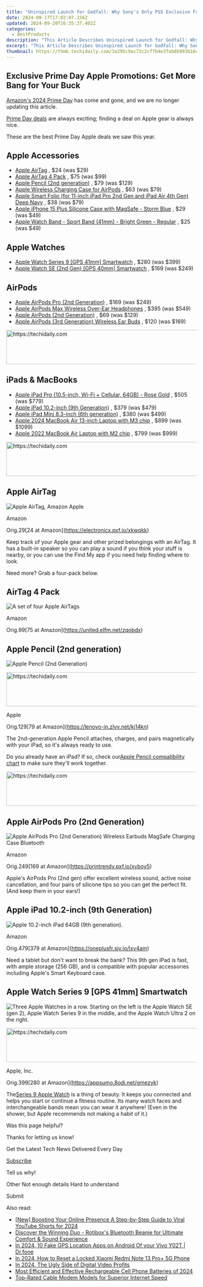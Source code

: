 ```yaml
---
title: "Uninspired Launch for Godfall: Why Sony's Only PS5 Exclusive Falls Short"
date: 2024-09-17T17:02:07.156Z
updated: 2024-09-20T16:35:37.402Z
categories:
  - BestProducts
description: "This Article Describes Uninspired Launch for Godfall: Why Sony's Only PS5 Exclusive Falls Short"
excerpt: "This Article Describes Uninspired Launch for Godfall: Why Sony's Only PS5 Exclusive Falls Short"
thumbnail: https://thmb.techidaily.com/1e295c9ac73c2cf7b4e3fab8b993b16c3823b6dce1be16a4461eea67969cf81e.jpg
---
```


## Exclusive Prime Day Apple Promotions: Get More Bang for Your Buck

[Amazon's 2024 Prime Day](https://www.amazon.com/primeday?ascsubtag=8675891%7Cncd5a4dce533d4683bd835c8043a91a8c10%7C&tag=lifewire-onsite-prod-20) has come and gone, and we are no longer updating this article.

[Prime Day deals](https://www.lifewire.com/best-amazon-prime-day-deals-8623860) are always exciting; finding a deal on Apple gear is always nice.

 These are the best Prime Day Apple deals we saw this year.

## Apple Accessories

* [Apple AirTag](https://www.amazon.com/Apple-MX532LL-A-AirTag-dp-B0CWXNS552/dp/B0CWXNS552?tag=lifewire-onsite-prod-20&ascsubtag=8675891%7Cncd5a4dce533d4683bd835c8043a91a8c10%7C) , $24 (was $29)
* [Apple AirTag 4 Pack](https://www.amazon.com/Apple-MX542LL-A-AirTag-pack-dp-B0D54JZTHY/dp/B0D54JZTHY/?tag=lifewire-onsite-prod-20&ascsubtag=8675891%7Cncd5a4dce533d4683bd835c8043a91a8c10%7C) , $75 (was $99)
* [Apple Pencil (2nd generation)](https://www.amazon.com/Apple-MU8F2AM-A-Pencil-Generation/dp/B07K1WWBJK?tag=lifewire-onsite-prod-20&ascsubtag=8675891%7Cncd5a4dce533d4683bd835c8043a91a8c10%7C) , $79 (was $129)
* [Apple Wireless Charging Case for AirPods](https://www.amazon.com/Apple-Wireless-Charging-Case-AirPods/dp/B07PYLKTD8?tag=lifewire-onsite-prod-20&ascsubtag=8675891%7Cncd5a4dce533d4683bd835c8043a91a8c10%7C) , $63 (was $79)
* [Apple Smart Folio (for 11-inch iPad Pro 2nd Gen and iPad Air 4th Gen) Deep Navy](https://www.amazon.com/dp/B08J5G34Q7?tag=lifewire-onsite-prod-20&ascsubtag=8675891%7Cncd5a4dce533d4683bd835c8043a91a8c10%7C) , $38 (was $79)
* [Apple iPhone 15 Plus Silicone Case with MagSafe - Storm Blue](https://www.amazon.com/dp/B0CHX47SYS?tag=lifewire-onsite-prod-20&ascsubtag=8675891%7Cncd5a4dce533d4683bd835c8043a91a8c10%7C) , $29 (was $49)
* [Apple Watch Band - Sport Band (41mm) - Bright Green - Regular](https://www.amazon.com/dp/B09V4QP9FL?tag=lifewire-onsite-prod-20&ascsubtag=8675891%7Cncd5a4dce533d4683bd835c8043a91a8c10%7C) , $25 (was $49)

## Apple Watches

* [ Apple Watch Series 9 \[GPS 41mm\] Smartwatch](https://www.amazon.com/Apple-Smartwatch-Aluminum-Fitness-Resistant/dp/B0CSV9Y331?tag=lifewire-onsite-prod-20&ascsubtag=8675891%7Cncd5a4dce533d4683bd835c8043a91a8c10%7C) , $280 (was $399)
* [ Apple Watch SE (2nd Gen) \[GPS 40mm\] Smartwatch](https://www.amazon.com/dp/B0CHX7R6WJ?tag=lifewire-onsite-prod-20&ascsubtag=8675891%7Cncd5a4dce533d4683bd835c8043a91a8c10%7C) , $169 (was $249)

## AirPods

* [Apple AirPods Pro (2nd Generation)](https://www.amazon.com/Apple-Generation-Cancelling-Transparency-Personalized-dp-B0D1XD1ZV3/dp/B0D1XD1ZV3?tag=lifewire-onsite-prod-20&ascsubtag=8675891%7Cncd5a4dce533d4683bd835c8043a91a8c10%7C) , $169 (was $249)
* [Apple AirPods Max Wireless Over-Ear Headphones](https://www.amazon.com/dp/B08PZHYWJS?tag=lifewire-onsite-prod-20&ascsubtag=8675891%7Cncd5a4dce533d4683bd835c8043a91a8c10%7C) , $395 (was $549)
* [Apple AirPods (2nd Generation)](https://www.amazon.com/dp/B07PXGQC1Q?tag=lifewire-onsite-prod-20&ascsubtag=8675891%7Cncd5a4dce533d4683bd835c8043a91a8c10%7C) , $69 (was $129)
* [Apple AirPods (3rd Generation) Wireless Ear Buds](https://www.amazon.com/dp/B0D1WXVQTN?tag=lifewire-onsite-prod-20&ascsubtag=8675891%7Cncd5a4dce533d4683bd835c8043a91a8c10%7C) , $120 (was $169)

<!-- affiliate ads begin -->
<a href="https://appsumo.8odi.net/c/5597632/2123728/7443" target="_top" id="2123728">
  <img src="//a.impactradius-go.com/display-ad/7443-2123728" border="0" alt="https://techidaily.com" width="728" height="90"/>
</a>
<img height="0" width="0" src="https://appsumo.8odi.net/i/5597632/2123728/7443" style="position:absolute;visibility:hidden;" border="0" />
<!-- affiliate ads end -->

## iPads & MacBooks

* [Apple iPad Pro (10.5-inch, Wi-Fi + Cellular, 64GB) - Rose Gold](https://www.amazon.com/dp/B071GGB84Y?tag=lifewire-onsite-prod-20&ascsubtag=8675891%7Cncd5a4dce533d4683bd835c8043a91a8c10%7C) , $505 (was $779)
* [Apple iPad 10.2-inch (9th Generation)](https://www.amazon.com/dp/B09G96TFF7?tag=lifewire-onsite-prod-20&ascsubtag=8675891%7Cncd5a4dce533d4683bd835c8043a91a8c10%7C) , $379 (was $479)
* [Apple iPad Mini 8.3-inch (6th generation)](https://www.amazon.com/2021-Apple-iPad-Mini-Wi-Fi/dp/B09G91LXFP?tag=lifewire-onsite-prod-20&ascsubtag=8675891%7Cncd5a4dce533d4683bd835c8043a91a8c10%7C) , $380 (was $499)
* [Apple 2024 MacBook Air 13-inch Laptop with M3 chip](https://www.amazon.com/dp/B071GGB84Y?tag=lifewire-onsite-prod-20&ascsubtag=8675891%7Cncd5a4dce533d4683bd835c8043a91a8c10%7C) , $899 (was $1099)
* [Apple 2022 MacBook Air Laptop with M2 chip](https://www.amazon.com/2022-Apple-MacBook-Laptop-chip/dp/B0B3CDZLTB?tag=lifewire-onsite-prod-20&ascsubtag=8675891%7Cncd5a4dce533d4683bd835c8043a91a8c10%7C) , $799 (was $999)

<!-- affiliate ads begin -->
<a href="https://laganoo.pxf.io/c/5597632/1484909/16446" target="_top" id="1484909">
  <img src="//a.impactradius-go.com/display-ad/16446-1484909" border="0" alt="https://techidaily.com" width="728" height="90"/>
</a>
<img height="0" width="0" src="https://laganoo.pxf.io/i/5597632/1484909/16446" style="position:absolute;visibility:hidden;" border="0" />
<!-- affiliate ads end -->

## Apple AirTag

![Apple AirTag, Amazon Apple](https://www.lifewire.com/thmb/FipFdA6HAHhnqkyPxPSxtPkhMbA=/1500x0/filters:no_upscale():max_bytes(150000):strip_icc():format(webp)/amazon-apple-after-christmas-deals-121923-8-34d5dafd52504e70ac9e89bc39b8aed6.jpg)

Amazon

 Orig.$29 [$24 at Amazon](https://electronicx.pxf.io/xkwqkk)

 Keep track of your Apple gear and other prized belongings with an AirTag. It has a built-in speaker so you can play a sound if you think your stuff is nearby, or you can use the Find My app if you need help finding where to look.

 Need more? Grab a four-pack below.

## AirTag 4 Pack

![A set of four Apple AirTags](https://www.lifewire.com/thmb/oSijRZK4BqdndZJLrET-tiN-Kp0=/1500x0/filters:no_upscale():max_bytes(150000):strip_icc():format(webp)/AppleAirTag-6c3832f854c24710890ba380ef01ff86.jpg)

Amazon

 Orig.$99 [$75 at Amazon](https://united.elfm.net/zqobdx)

## Apple Pencil (2nd generation)

![Apple Pencil (2nd Generation)](https://www.lifewire.com/thmb/s0BIvaUqu6ZcjV4a9mIbMddr6Hw=/1500x0/filters:no_upscale():max_bytes(150000):strip_icc():format(webp)/ApplePencil2ndGeneration-c36a1762bd384a35bd468ba37708e1a3.jpg)

<!-- affiliate ads begin -->
<a href="https://appsumo.8odi.net/c/5597632/2129740/7443" target="_top" id="2129740">
  <img src="//a.impactradius-go.com/display-ad/7443-2129740" border="0" alt="https://techidaily.com" width="728" height="90"/>
</a>
<img height="0" width="0" src="https://appsumo.8odi.net/i/5597632/2129740/7443" style="position:absolute;visibility:hidden;" border="0" />
<!-- affiliate ads end -->

Apple

 Orig.$129 [$79 at Amazon](https://lenovo-in.zlvv.net/kj14kn)

 The 2nd-generation Apple Pencil attaches, charges, and pairs magnetically with your iPad, so it's always ready to use.

 Do you already have an iPad? If so, check our[Apple Pencil compatibility chart](https://www.lifewire.com/apple-pencil-compatibility-with-ipad-5189841) to make sure they'll work together.[](https://www.amazon.com/Apple-Wireless-Charging-Case-AirPods/dp/B07PYLKTD8?tag=lifewire-onsite-prod-20&ascsubtag=8675891%7Cncd5a4dce533d4683bd835c8043a91a8c10%7C)

<!-- affiliate ads begin -->
<a href="https://appsumo.8odi.net/c/5597632/2068439/7443" target="_top" id="2068439">
  <img src="//a.impactradius-go.com/display-ad/7443-2068439" border="0" alt="https://techidaily.com" width="728" height="90"/>
</a>
<img height="0" width="0" src="https://appsumo.8odi.net/i/5597632/2068439/7443" style="position:absolute;visibility:hidden;" border="0" />
<!-- affiliate ads end -->

## Apple AirPods Pro (2nd Generation)

![Apple AirPods Pro (2nd Generation) Wireless Earbuds MagSafe Charging Case Bluetooth](https://www.lifewire.com/thmb/9LYkEpw7wOpkz--AFsFl9hcufdk=/1500x0/filters:no_upscale():max_bytes(150000):strip_icc():format(webp)/apple-airpods-pro-2nd-generation-wireless-earbuds-magsafe-charging-case-bluetooth-9ab1bb1064b048788597d1478ff047d8.jpg)

Amazon

 Orig.$249 [$169 at Amazon](https://printrendy.pxf.io/xyboy5)

 Apple's AirPods Pro (2nd gen) offer excellent wireless sound, active noise cancellation, and four pairs of silicone tips so you can get the perfect fit. (And keep them in your ears!)

## Apple iPad 10.2-inch (9th Generation)

![Apple 10.2-inch iPad 64GB (9th generation).](https://www.lifewire.com/thmb/Fz5fzdr5T2V7XBiWdboOc99fwHc=/1500x0/filters:no_upscale():max_bytes(150000):strip_icc():format(webp)/AppleiPad9thGeneration_Amazon-0fbd83ca454840278d06c4a85943f974.jpg)

Amazon

 Orig.$479 [$379 at Amazon](https://oneplusfr.sjv.io/lxv4am)

 Need a tablet but don't want to break the bank? This 9th gen iPad is fast, with ample storage (256 GB), and is compatible with popular accessories including Apple's Smart Keyboard case.

## Apple Watch Series 9 \[GPS 41mm\] Smartwatch

![Three Apple Watches in a row. Starting on the left is the Apple Watch SE (gen 2), Apple Watch Series 9 in the middle, and the Apple Watch Ultra 2 on the right.](https://www.lifewire.com/thmb/2xI4aMDe_iS79cxcVVcfvcWyMq0=/1500x0/filters:no_upscale():max_bytes(150000):strip_icc():format(webp)/AppleWatchlineup-b20fe549d8374cac9ec8afd8e08118a2.jpg)

<!-- affiliate ads begin -->
<a href="https://versadesk.pxf.io/c/5597632/1815678/21290" target="_top" id="1815678">
  <img src="//a.impactradius-go.com/display-ad/21290-1815678" border="0" alt="https://techidaily.com" width="728" height="90"/>
</a>
<img height="0" width="0" src="https://versadesk.pxf.io/i/5597632/1815678/21290" style="position:absolute;visibility:hidden;" border="0" />
<!-- affiliate ads end -->

Apple, Inc.

 Orig.$399 [$280 at Amazon](https://appsumo.8odi.net/gmezyk)

 The[Series 9 Apple Watch](https://www.lifewire.com/apple-watch-series-9-review-8415760) is a thing of beauty. It keeps you connected and helps you start or continue a fitness routine. Its many watch faces and interchangeable bands mean you can wear it anywhere! (Even in the shower, but Apple recommends not making a habit of it.)

Was this page helpful?

Thanks for letting us know!

 Get the Latest Tech News Delivered Every Day

[Subscribe](https://www.lifewire.com/#)

Tell us why!

 Other  Not enough details  Hard to understand

 Submit

<ins class="adsbygoogle"
     style="display:block"
     data-ad-format="autorelaxed"
     data-ad-client="ca-pub-7571918770474297"
     data-ad-slot="1223367746"></ins>

<ins class="adsbygoogle"
     style="display:block"
     data-ad-client="ca-pub-7571918770474297"
     data-ad-slot="8358498916"
     data-ad-format="auto"
     data-full-width-responsive="true"></ins>

<span class="atpl-alsoreadstyle">Also read:</span>
<div><ul>
<li><a href="https://youtube-data.techidaily.com/oosting-your-online-presence-a-step-by-step-guide-to-viral-youtube-shorts-for-2024/"><u>[New] Boosting Your Online Presence A Step-by-Step Guide to Viral YouTube Shorts for 2024</u></a></li>
<li><a href="https://buynow-marvelous.techidaily.com/discover-the-winning-duo-rotiboxs-bluetooth-beanie-for-ultimate-comfort-and-sound-experience/"><u>Discover the Winning Duo - Rotibox's Bluetooth Beanie for Ultimate Comfort & Sound Experience</u></a></li>
<li><a href="https://android-location.techidaily.com/in-2024-10-fake-gps-location-apps-on-android-of-your-vivo-y02t-drfone-by-drfone-virtual/"><u>In 2024, 10 Fake GPS Location Apps on Android Of your Vivo Y02T | Dr.fone</u></a></li>
<li><a href="https://unlock-android.techidaily.com/in-2024-how-to-reset-a-locked-xiaomi-redmi-note-13-proplus-5g-phone-by-drfone-android/"><u>In 2024, How to Reset a Locked Xiaomi Redmi Note 13 Pro+ 5G Phone</u></a></li>
<li><a href="https://youtube-stream.techidaily.com/in-2024-the-ugly-side-of-digital-video-profits/"><u>In 2024, The Ugly Side of Digital Video Profits</u></a></li>
<li><a href="https://buynow-marvelous.techidaily.com/most-efficient-and-effective-rechargeable-cell-phone-batteries-of-2024/"><u>Most Efficient and Effective Rechargeable Cell Phone Batteries of 2024</u></a></li>
<li><a href="https://buynow-marvelous.techidaily.com/top-rated-cable-modem-models-for-superior-internet-speed/"><u>Top-Rated Cable Modem Models for Superior Internet Speed</u></a></li>
</ul></div>


